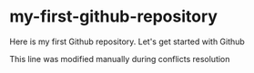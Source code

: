 # my-first-github-repository
Here is my first Github repository. Let's get started with Github

This line was modified manually during conflicts resolution